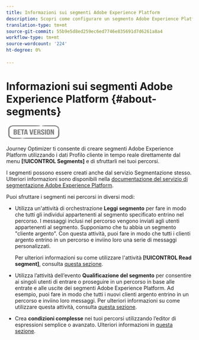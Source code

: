 ```yaml
---
title: Informazioni sui segmenti Adobe Experience Platform
description: Scopri come configurare un segmento Adobe Experience Platform
translation-type: tm+mt
source-git-commit: 55b9e5d8ed259ec6ed7746e835691d7d6261a8a4
workflow-type: tm+mt
source-wordcount: '224'
ht-degree: 0%

---
```


# Informazioni sui segmenti Adobe Experience Platform {#about-segments}

![](../assets/do-not-localize/badge.png)

Journey Optimizer ti consente di creare segmenti Adobe Experience Platform utilizzando i dati Profilo cliente in tempo reale direttamente dal menu **[!UICONTROL Segments]** e di sfruttarli nei tuoi percorsi.

I segmenti possono essere creati anche dal servizio Segmentazione stesso. Ulteriori informazioni sono disponibili nella [documentazione del servizio di segmentazione Adobe Experience Platform](https://experienceleague.adobe.com/docs/experience-platform/segmentation/home.html).

Puoi sfruttare i segmenti nei percorsi in diversi modi:

* Utilizza un&#39;attività di orchestrazione **Leggi segmento** per fare in modo che tutti gli individui appartenenti al segmento specificato entrino nel percorso. I messaggi inclusi nel percorso vengono inviati agli utenti appartenenti al segmento. Supponiamo che tu abbia un segmento &quot;cliente argento&quot;. Con questa attività, puoi fare in modo che tutti i clienti argento entrino in un percorso e inviino loro una serie di messaggi personalizzati.

   Per ulteriori informazioni su come utilizzare l&#39;attività **[!UICONTROL Read segment]**, consulta [questa sezione](../building-journeys/read-segment.md#configuring-segment-trigger-activity).

* Utilizza l’attività dell’evento **Qualificazione del segmento** per consentire ai singoli utenti di entrare o proseguire in un percorso in base alle entrate e alle uscite dei segmenti Adobe Experience Platform. Ad esempio, puoi fare in modo che tutti i nuovi clienti argento entrino in un percorso e inviino loro messaggi. Per ulteriori informazioni su come utilizzare questa attività, consulta [questa sezione](../building-journeys/segment-qualification-events.md).

* Crea **condizioni complesse** nei tuoi percorsi utilizzando l’editor di espressioni semplice o avanzato. Ulteriori informazioni in [questa sezione](../building-journeys/condition-activity.md#using-a-segment).
